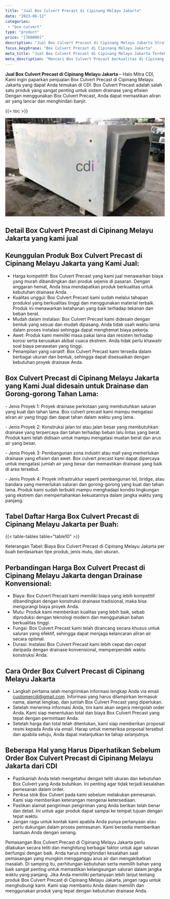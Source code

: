 ```yaml
---
title: "Jual Box Culvert Precast di Cipinang Melayu Jakarta"
date: "2023-06-12"
categories:
 - "box-culvert"
type: "product"
price: "[700000]"
description: "Jual Box Culvert Precast di Cipinang Melayu Jakarta Strategis. Box Culvert Precast profesional untuk kebutuhan konstruksi dengan performa superior. Segera dapatkan informasi detail."
focus_keyphrase: "Box Culvert Precast di Cipinang Melayu Jakarta"
meta_title: "Jual Box Culvert Precast di Cipinang Melayu Jakarta Terdekat - CDI"
meta_description: "Mencari Box Culvert Precast berkualitas di Cipinang Melayu Jakarta? Kami adalah solusi tepat dengan kualitas premium. Klik untuk penawaran istimewa."
---
```


**Jual Box Culvert Precast di Cipinang Melayu Jakarta** – Halo Mitra CDI, Kami ingin paparkan penjualan Box Culvert Precast di Cipinang Melayu Jakarta yang dapat Anda temukan di CDI. Box Culvert Precast adalah salah satu produk yang sangat penting untuk sistem drainase yang efisien Dengan menggunakan Box Culvert Precast, Anda dapat memastikan aliran air yang lancar dan menghindari banjir.

{{< toc >}}

![Jual Box Culvert Precast di Cipinang Melayu Jakarta](/images/box-culvert/box-culvert-08.jpg)

## Detail Box Culvert Precast di Cipinang Melayu Jakarta yang kami jual 

## Keunggulan Produk Box Culvert Precast di Cipinang Melayu Jakarta yang Kami Jual:

*   Harga kompetitif: Box Culvert Precast yang kami jual menawarkan biaya yang murah dibandingkan dari produk sejenis di pasaran. Dengan anggaran hemat, Anda bisa mendapatkan produk berkualitas untuk kebutuhan drainase Anda.
*   Kualitas unggul: Box Culvert Precast kami sudah melalui tahapan produksi yang berkualitas tinggi dan menggunakan material terbaik. Produk ini menawarkan ketahanan yang baik terhadap tekanan dan beban berat.
*   Mudah dalam instalasi: Box Culvert Precast kami didesain dengan bentuk yang sesuai dan mudah dipasang. Anda tidak usah waktu lama dalam proses instalasi sehingga dapat menghemat biaya pekerja.
*   Awet: Produk kami memiliki masa pakai lama dan resisten terhadap korosi serta kerusakan akibat cuaca ekstrem. Anda tidak perlu khawatir soal biaya perawatan yang tinggi.
*   Penampilan yang variatif: Box Culvert Precast kami tersedia dalam berbagai ukuran dan bentuk, sehingga dapat disesuaikan dengan kebutuhan proyek drainase Anda.

## Box Culvert Precast di Cipinang Melayu Jakarta yang Kami Jual didesain untuk Drainase dan Gorong-gorong Tahan Lama:

\- Jenis Proyek 1: Proyek drainase perkotaan yang membutuhkan saluran yang kuat dan tahan lama. Box culvert precast kami mampu mengatasi aliran air yang tinggi dan dapat tahan dalam waktu yang lama.

\- Jenis Proyek 2: Konstruksi jalan tol atau jalan besar yang membutuhkan drainase yang terpercaya dan tahan terhadap beban lalu lintas yang berat. Produk kami telah didisain untuk mampu mengatasi muatan berat dan arus air yang besar.

\- Jenis Proyek 3: Pembangunan zona industri atau mall yang memerlukan drainase yang efisien dan awet. Box culvert precast kami dapat dipercaya untuk mengatasi jumlah air yang besar dan memastikan drainase yang baik di area tersebut.

\- Jenis Proyek 4: Proyek infrastruktur seperti pembangunan tol, bridge, atau bandara yang memerlukan saluran dan gorong-gorong yang kuat dan tahan lama. Produk kami sudah terbukti mampu menghadapi kondisi lingkungan yang ekstrem dan mempertahankan kekuatannya dalam jangka waktu yang panjang.

## Tabel Daftar Harga Box Culvert Precast di Cipinang Melayu Jakarta per Buah:

{{< table-tables table="table10" >}}

Keterangan Tabel: Biaya Box Culvert Precast di Cipinang Melayu Jakarta per buah berdasarkan tipe produk, jenis mutu, dan ukuran.

## Perbandingan Harga Box Culvert Precast di Cipinang Melayu Jakarta dengan Drainase Konvensional:

*   Biaya: Box Culvert Precast kami memiliki biaya yang lebih kompetitif dibandingkan dengan konstruksi drainase tradisional, maka bisa mengurangi biaya proyek Anda.
*   Mutu: Produk kami memberikan kualitas yang lebih baik, sebab diproduksi dengan teknologi modern dan menggunakan bahan berkualitas tinggi.
*   Fungsi: Box Culvert Precast kami telah dirancang secara khusus untuk saluran yang efektif, sehingga dapat menjaga kelancaran aliran air secara optimal.
*   Durasi: Instalasi Box Culvert Precast kami lebih cepat dan cepat daripada dengan drainase konvensional, memperpendek waktu konstruksi Anda.

## Cara Order Box Culvert Precast di Cipinang Melayu Jakarta

*   Langkah pertama ialah mengirimkan informasi lengkap Anda via email customercdi@gmail.com. Informasi yang harus dilampirkan termasuk nama, alamat lengkap, dan jumlah Box Culvert Precast yang diperlukan.
*   Setelah menerima informasi Anda, tim kami akan segera mengolah order Anda. Kami siap menentukan total dan biaya Box Culvert Precast yang tepat dengan permintaan Anda.
*   Setelah harga dan total telah ditentukan, kami siap memberikan proposal resmi kepada Anda via email. Harap untuk memeriksa proposal tersebut dan apabila setuju, Anda dapat melanjutkan ke tahap selanjutnya.

## Beberapa Hal yang Harus Diperhatikan Sebelum Order Box Culvert Precast di Cipinang Melayu Jakarta dari CDI

*   Pastikanlah Anda telah mengetahui dengan teliti ukuran dan kebutuhan Box Culvert yang Anda butuhkan. Ini penting agar tidak terjadi kesalahan pemesanan dalam order.
*   Periksa stok Box Culvert pada kami sebelum melakukan pemesanan. Kami siap memberikan keterangan mengenai ketersediaan.
*   Pastikan alamat pengiriman pengiriman yang Anda berikan telah benar dan detail. Ini untuk agar produk dapat sampai ke tempat tujuan dengan tepat waktu.
*   Jangan ragu untuk kontak kami apabila Anda punya pertanyaan atau perlu dukungan dalam proses pemesanan. Kami bersedia memberikan bantuan Anda dengan senang.

Pemasangan Box Culvert Precast di Cipinang Melayu Jakarta perlu dilakukan secara teliti dan menghitung berbagai faktor untuk agar saluran berfungsi dengan baik. Anda harus menghindari kesalahan saat pemasangan yang mungkin mengganggu arus air dan mengakibatkan masalah. Di samping itu, perhitungan kebutuhan serta memilih bahan yang baik sangat penting untuk memastikan kelangsungan saluran dalam jangka waktu yang panjang. Jika Anda memiliki pertanyaan lebih lanjut tentang produk Box Culvert Precast di Cipinang Melayu Jakarta, jangan ragu untuk menghubungi kami. Kami siap membantu Anda dalam memilih dan menggunakan produk yang tepat dengan kebutuhan drainase Anda.